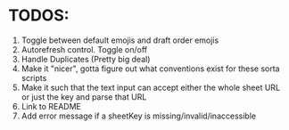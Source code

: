 # TODOS:
1. Toggle between default emojis and draft order emojis
2. Autorefresh control. Toggle on/off
3. Handle Duplicates (Pretty big deal)
4. Make it "nicer", gotta figure out what conventions exist for these sorta scripts
5. Make it such that the text input can accept either the whole sheet URL or just the key and parse that URL
6. Link to README
7. Add error message if a sheetKey is missing/invalid/inaccessible
